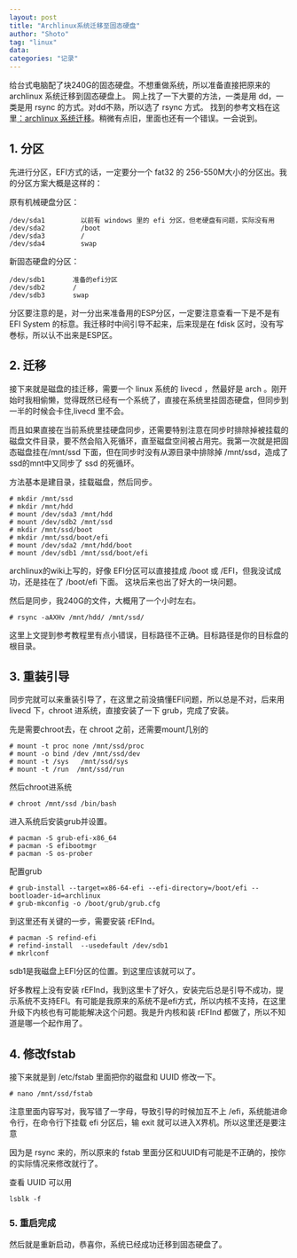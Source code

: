 ```yaml
---
layout: post
title: "Archlinux系统迁移至固态硬盘"
author: "Shoto"
tag: "linux"
data:
categories: "记录"
---
```


给台式电脑配了块240G的固态硬盘。不想重做系统，所以准备直接把原来的 archlinux 系统迁移到固态硬盘上。 网上找了一下大要的方法，一类是用 dd，一类是用 rsync 的方式。对dd不熟，所以选了 rsync 方式。
找到的参考文档在这里[：archlinux 系统迁移](https://www.sdvcrx.com/post/2014-10-29-migration-archlinux-from-hdd-to-ssd/)。稍微有点旧，里面也还有一个错误。一会说到。

## 1. 分区

先进行分区，EFI方式的话，一定要分一个 fat32 的 256-550M大小的分区出。我的分区方案大概是这样的：

原有机械硬盘分区：

```
/dev/sda1         以前有 windows 里的 efi 分区，但老硬盘有问题，实际没有用
/dev/sda2         /boot
/dev/sda3         /
/dev/sda4         swap
```
新固态硬盘的分区：

```
/dev/sdb1       准备的efi分区
/dev/sdb2       /
/dev/sdb3       swap
```
分区要注意的是，对一分出来准备用的ESP分区，一定要注意查看一下是不是有 EFI System 的标意。我迁移时中间引导不起来，后来现是在 fdisk 区时，没有写巻标，所以认不出来是ESP区。

## 2. 迁移

接下来就是磁盘的挂迁移，需要一个 linux 系统的 livecd ，然最好是 arch 。刚开始时我相偷懒，觉得既然已经有一个系统了，直接在系统里挂固态硬盘，但同步到一半的时候会卡住,livecd 里不会。

而且如果直接在当前系统里挂硬盘同步，还需要特别注意在同步时排除掉被挂载的磁盘文件目录，要不然会陷入死循环，直至磁盘空间被占用完。我第一次就是把固态磁盘挂在/mnt/ssd 下面，但在同步时没有从源目录中排除掉 /mnt/ssd，造成了 ssd的mnt中又同步了 ssd 的死循环。

方法基本是建目录，挂载磁盘，然后同步。

```
# mkdir /mnt/ssd
# mkdir /mnt/hdd
# mount /dev/sda3 /mnt/hdd
# mount /dev/sdb2 /mnt/ssd
# mkdir /mnt/ssd/boot
# mkdir /mnt/ssd/boot/efi
# mount /dev/sda2 /mnt/hdd/boot
# mount /dev/sdb1 /mnt/ssd/boot/efi
```
archlinux的wiki上写的，好像 EFI分区可以直接挂成 /boot 或 /EFI，但我没试成功，还是挂在了 /boot/efi 下面。 这块后来也出了好大的一块问题。

然后是同步，我240G的文件，大概用了一个小时左右。

```
# rsync -aAXHv /mnt/hdd/ /mnt/ssd/
```
这里上文提到参考教程里有点小错误，目标路径不正确。目标路径是你的目标盘的根目录。

## 3. 重装引导

同步完就可以来重装引导了，在这里之前没搞懂EFI问题，所以总是不对，后来用 livecd 下，chroot 进系统，直接安装了一下 grub，完成了安装。

先是需要chroot去，在 chroot 之前，还需要mount几别的

```
# mount -t proc none /mnt/ssd/proc
# mount -o bind /dev /mnt/ssd/dev
# mount -t /sys   /mnt/ssd/sys
# mount -t /run  /mnt/ssd/run
```
然后chroot进系统

```
# chroot /mnt/ssd /bin/bash
```
进入系统后安装grub并设置。

```
# pacman -S grub-efi-x86_64
# pacman -S efibootmgr
# pacman -S os-prober
```
配置grub
```
# grub-install --target=x86-64-efi --efi-directory=/boot/efi --bootloader-id=archlinux
# grub-mkconfig -o /boot/grub/grub.cfg
```
到这里还有关键的一步，需要安装 rEFInd。 

```
# pacman -S refind-efi
# refind-install  --usedefault /dev/sdb1
# mkrlconf
```
sdb1是我磁盘上EFI分区的位置。到这里应该就可以了。

好多教程上没有安装 rEFInd，我到这里卡了好久，安装完后总是引导不成功，提示系统不支持EFI。有可能是我原来的系统不是efi方式，所以内核不支持，在这里升级下内核也有可能能解决这个问题。我是升内核和装 rEFInd 都做了，所以不知道是哪一个起作用了。

## 4. 修改fstab

接下来就是到 /etc/fstab 里面把你的磁盘和 UUID 修改一下。

```
# nano /mnt/ssd/fstab
```
注意里面内容写对，我写错了一字母，导致引导的时候加互不上 /efi，系统能进命令行，在命令行下挂载 efi 分区后，输 exit 就可以进入X界机。所以这里还是要注意

因为是 rsync 来的，所以原来的 fstab 里面分区和UUID有可能是不正确的，按你的实际情况来修改就行了。

查看 UUID 可以用
```
lsblk -f
```

### 5. 重启完成

然后就是重新启动，恭喜你，系统已经成功迁移到固态硬盘了。